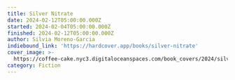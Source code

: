 ```yaml
---
title: Silver Nitrate
date: 2024-02-12T05:00:00.000Z
started: 2024-02-04T05:00:00.000Z
finished: 2024-02-12T05:00:00.000Z
author: Silvia Moreno-Garcia
indiebound_link: 'https://hardcover.app/books/silver-nitrate'
cover_image: >-
  https://coffee-cake.nyc3.digitaloceanspaces.com/book_covers/2024/silver_nitrate.webp
category: Fiction
---
```



